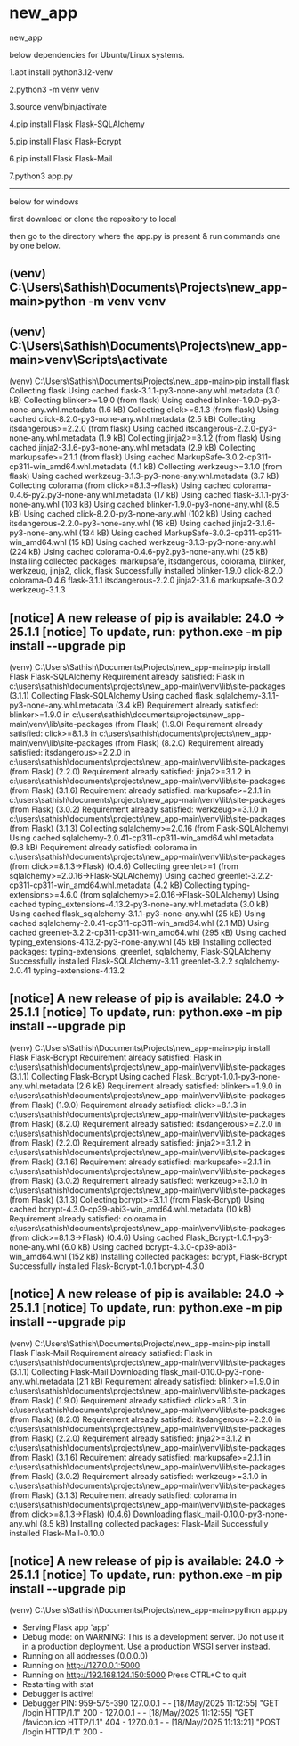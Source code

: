 # new_app
new_app

below dependencies for Ubuntu/Linux systems.

1.apt install python3.12-venv

2.python3 -m venv venv

3.source venv/bin/activate

4.pip install Flask Flask-SQLAlchemy

5.pip install Flask Flask-Bcrypt

6.pip install Flask Flask-Mail

7.python3 app.py



--------------------------------------------

below for windows

first download or clone the repository to local

then go to the directory where the app.py is present & run commands one by one below.

(venv) C:\Users\Sathish\Documents\Projects\new_app-main>python -m venv venv
-----------------------------------------------------
(venv) C:\Users\Sathish\Documents\Projects\new_app-main>venv\Scripts\activate
-----------------------------------------------------
(venv) C:\Users\Sathish\Documents\Projects\new_app-main>pip install flask
Collecting flask
  Using cached flask-3.1.1-py3-none-any.whl.metadata (3.0 kB)
Collecting blinker>=1.9.0 (from flask)
  Using cached blinker-1.9.0-py3-none-any.whl.metadata (1.6 kB)
Collecting click>=8.1.3 (from flask)
  Using cached click-8.2.0-py3-none-any.whl.metadata (2.5 kB)
Collecting itsdangerous>=2.2.0 (from flask)
  Using cached itsdangerous-2.2.0-py3-none-any.whl.metadata (1.9 kB)
Collecting jinja2>=3.1.2 (from flask)
  Using cached jinja2-3.1.6-py3-none-any.whl.metadata (2.9 kB)
Collecting markupsafe>=2.1.1 (from flask)
  Using cached MarkupSafe-3.0.2-cp311-cp311-win_amd64.whl.metadata (4.1 kB)
Collecting werkzeug>=3.1.0 (from flask)
  Using cached werkzeug-3.1.3-py3-none-any.whl.metadata (3.7 kB)
Collecting colorama (from click>=8.1.3->flask)
  Using cached colorama-0.4.6-py2.py3-none-any.whl.metadata (17 kB)
Using cached flask-3.1.1-py3-none-any.whl (103 kB)
Using cached blinker-1.9.0-py3-none-any.whl (8.5 kB)
Using cached click-8.2.0-py3-none-any.whl (102 kB)
Using cached itsdangerous-2.2.0-py3-none-any.whl (16 kB)
Using cached jinja2-3.1.6-py3-none-any.whl (134 kB)
Using cached MarkupSafe-3.0.2-cp311-cp311-win_amd64.whl (15 kB)
Using cached werkzeug-3.1.3-py3-none-any.whl (224 kB)
Using cached colorama-0.4.6-py2.py3-none-any.whl (25 kB)
Installing collected packages: markupsafe, itsdangerous, colorama, blinker, werkzeug, jinja2, click, flask
Successfully installed blinker-1.9.0 click-8.2.0 colorama-0.4.6 flask-3.1.1 itsdangerous-2.2.0 jinja2-3.1.6 markupsafe-3.0.2 werkzeug-3.1.3

[notice] A new release of pip is available: 24.0 -> 25.1.1
[notice] To update, run: python.exe -m pip install --upgrade pip
---------------------------------
(venv) C:\Users\Sathish\Documents\Projects\new_app-main>pip install Flask Flask-SQLAlchemy
Requirement already satisfied: Flask in c:\users\sathish\documents\projects\new_app-main\venv\lib\site-packages (3.1.1)
Collecting Flask-SQLAlchemy
  Using cached flask_sqlalchemy-3.1.1-py3-none-any.whl.metadata (3.4 kB)
Requirement already satisfied: blinker>=1.9.0 in c:\users\sathish\documents\projects\new_app-main\venv\lib\site-packages (from Flask) (1.9.0)
Requirement already satisfied: click>=8.1.3 in c:\users\sathish\documents\projects\new_app-main\venv\lib\site-packages (from Flask) (8.2.0)
Requirement already satisfied: itsdangerous>=2.2.0 in c:\users\sathish\documents\projects\new_app-main\venv\lib\site-packages (from Flask) (2.2.0)
Requirement already satisfied: jinja2>=3.1.2 in c:\users\sathish\documents\projects\new_app-main\venv\lib\site-packages (from Flask) (3.1.6)
Requirement already satisfied: markupsafe>=2.1.1 in c:\users\sathish\documents\projects\new_app-main\venv\lib\site-packages (from Flask) (3.0.2)
Requirement already satisfied: werkzeug>=3.1.0 in c:\users\sathish\documents\projects\new_app-main\venv\lib\site-packages (from Flask) (3.1.3)
Collecting sqlalchemy>=2.0.16 (from Flask-SQLAlchemy)
  Using cached sqlalchemy-2.0.41-cp311-cp311-win_amd64.whl.metadata (9.8 kB)
Requirement already satisfied: colorama in c:\users\sathish\documents\projects\new_app-main\venv\lib\site-packages (from click>=8.1.3->Flask) (0.4.6)
Collecting greenlet>=1 (from sqlalchemy>=2.0.16->Flask-SQLAlchemy)
  Using cached greenlet-3.2.2-cp311-cp311-win_amd64.whl.metadata (4.2 kB)
Collecting typing-extensions>=4.6.0 (from sqlalchemy>=2.0.16->Flask-SQLAlchemy)
  Using cached typing_extensions-4.13.2-py3-none-any.whl.metadata (3.0 kB)
Using cached flask_sqlalchemy-3.1.1-py3-none-any.whl (25 kB)
Using cached sqlalchemy-2.0.41-cp311-cp311-win_amd64.whl (2.1 MB)
Using cached greenlet-3.2.2-cp311-cp311-win_amd64.whl (295 kB)
Using cached typing_extensions-4.13.2-py3-none-any.whl (45 kB)
Installing collected packages: typing-extensions, greenlet, sqlalchemy, Flask-SQLAlchemy
Successfully installed Flask-SQLAlchemy-3.1.1 greenlet-3.2.2 sqlalchemy-2.0.41 typing-extensions-4.13.2

[notice] A new release of pip is available: 24.0 -> 25.1.1
[notice] To update, run: python.exe -m pip install --upgrade pip
-----------------------------------------------------
(venv) C:\Users\Sathish\Documents\Projects\new_app-main>pip install Flask Flask-Bcrypt
Requirement already satisfied: Flask in c:\users\sathish\documents\projects\new_app-main\venv\lib\site-packages (3.1.1)
Collecting Flask-Bcrypt
  Using cached Flask_Bcrypt-1.0.1-py3-none-any.whl.metadata (2.6 kB)
Requirement already satisfied: blinker>=1.9.0 in c:\users\sathish\documents\projects\new_app-main\venv\lib\site-packages (from Flask) (1.9.0)
Requirement already satisfied: click>=8.1.3 in c:\users\sathish\documents\projects\new_app-main\venv\lib\site-packages (from Flask) (8.2.0)
Requirement already satisfied: itsdangerous>=2.2.0 in c:\users\sathish\documents\projects\new_app-main\venv\lib\site-packages (from Flask) (2.2.0)
Requirement already satisfied: jinja2>=3.1.2 in c:\users\sathish\documents\projects\new_app-main\venv\lib\site-packages (from Flask) (3.1.6)
Requirement already satisfied: markupsafe>=2.1.1 in c:\users\sathish\documents\projects\new_app-main\venv\lib\site-packages (from Flask) (3.0.2)
Requirement already satisfied: werkzeug>=3.1.0 in c:\users\sathish\documents\projects\new_app-main\venv\lib\site-packages (from Flask) (3.1.3)
Collecting bcrypt>=3.1.1 (from Flask-Bcrypt)
  Using cached bcrypt-4.3.0-cp39-abi3-win_amd64.whl.metadata (10 kB)
Requirement already satisfied: colorama in c:\users\sathish\documents\projects\new_app-main\venv\lib\site-packages (from click>=8.1.3->Flask) (0.4.6)
Using cached Flask_Bcrypt-1.0.1-py3-none-any.whl (6.0 kB)
Using cached bcrypt-4.3.0-cp39-abi3-win_amd64.whl (152 kB)
Installing collected packages: bcrypt, Flask-Bcrypt
Successfully installed Flask-Bcrypt-1.0.1 bcrypt-4.3.0

[notice] A new release of pip is available: 24.0 -> 25.1.1
[notice] To update, run: python.exe -m pip install --upgrade pip
-----------------------------------------------------
(venv) C:\Users\Sathish\Documents\Projects\new_app-main>pip install Flask Flask-Mail
Requirement already satisfied: Flask in c:\users\sathish\documents\projects\new_app-main\venv\lib\site-packages (3.1.1)
Collecting Flask-Mail
  Downloading flask_mail-0.10.0-py3-none-any.whl.metadata (2.1 kB)
Requirement already satisfied: blinker>=1.9.0 in c:\users\sathish\documents\projects\new_app-main\venv\lib\site-packages (from Flask) (1.9.0)
Requirement already satisfied: click>=8.1.3 in c:\users\sathish\documents\projects\new_app-main\venv\lib\site-packages (from Flask) (8.2.0)
Requirement already satisfied: itsdangerous>=2.2.0 in c:\users\sathish\documents\projects\new_app-main\venv\lib\site-packages (from Flask) (2.2.0)
Requirement already satisfied: jinja2>=3.1.2 in c:\users\sathish\documents\projects\new_app-main\venv\lib\site-packages (from Flask) (3.1.6)
Requirement already satisfied: markupsafe>=2.1.1 in c:\users\sathish\documents\projects\new_app-main\venv\lib\site-packages (from Flask) (3.0.2)
Requirement already satisfied: werkzeug>=3.1.0 in c:\users\sathish\documents\projects\new_app-main\venv\lib\site-packages (from Flask) (3.1.3)
Requirement already satisfied: colorama in c:\users\sathish\documents\projects\new_app-main\venv\lib\site-packages (from click>=8.1.3->Flask) (0.4.6)
Downloading flask_mail-0.10.0-py3-none-any.whl (8.5 kB)
Installing collected packages: Flask-Mail
Successfully installed Flask-Mail-0.10.0

[notice] A new release of pip is available: 24.0 -> 25.1.1
[notice] To update, run: python.exe -m pip install --upgrade pip
-----------------------------------------------------
(venv) C:\Users\Sathish\Documents\Projects\new_app-main>python app.py
 * Serving Flask app 'app'
 * Debug mode: on
WARNING: This is a development server. Do not use it in a production deployment. Use a production WSGI server instead.
 * Running on all addresses (0.0.0.0)
 * Running on http://127.0.0.1:5000
 * Running on http://192.168.124.150:5000
Press CTRL+C to quit
 * Restarting with stat
 * Debugger is active!
 * Debugger PIN: 959-575-390
127.0.0.1 - - [18/May/2025 11:12:55] "GET /login HTTP/1.1" 200 -
127.0.0.1 - - [18/May/2025 11:12:55] "GET /favicon.ico HTTP/1.1" 404 -
127.0.0.1 - - [18/May/2025 11:13:21] "POST /login HTTP/1.1" 200 -
